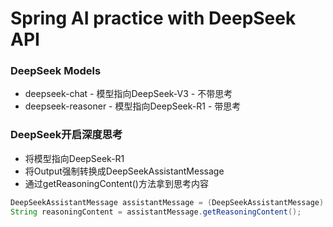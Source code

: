 # Spring AI practice with DeepSeek API

### DeepSeek Models

- deepseek-chat - 模型指向DeepSeek-V3 - 不带思考
- deepseek-reasoner - 模型指向DeepSeek-R1 - 带思考

### DeepSeek开启深度思考

- 将模型指向DeepSeek-R1
- 将Output强制转换成DeepSeekAssistantMessage
- 通过getReasoningContent()方法拿到思考内容

```java
DeepSeekAssistantMessage assistantMessage = (DeepSeekAssistantMessage) r.getResult().getOutput();
String reasoningContent = assistantMessage.getReasoningContent();
```